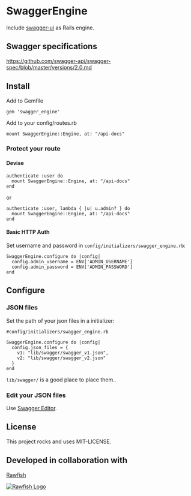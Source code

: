 # SwaggerEngine

Include [swagger-ui](https://github.com/swagger-api/swagger-ui) as Rails engine.

## Swagger specifications

https://github.com/swagger-api/swagger-spec/blob/master/versions/2.0.md

## Install

Add to Gemfile

```gem 'swagger_engine'```

Add to your config/routes.rb

```mount SwaggerEngine::Engine, at: "/api-docs"```

### Protect your route

#### Devise

```
authenticate :user do
  mount SwaggerEngine::Engine, at: "/api-docs"
end
```

or

```
authenticate :user, lambda { |u| u.admin? } do
  mount SwaggerEngine::Engine, at: "/api-docs"
end
```

#### Basic HTTP Auth

Set username and password in `config/initializers/swagger_engine.rb`:

```
SwaggerEngine.configure do |config|
  config.admin_username = ENV['ADMIN_USERNAME']
  config.admin_password = ENV['ADMIN_PASSWORD']
end
```

## Configure

### JSON files

Set the path of your json files in a initializer:

```
#config/initializers/swagger_engine.rb

SwaggerEngine.configure do |config|
  config.json_files = {
    v1: "lib/swagger/swagger_v1.json",
    v2: "lib/swagger/swagger_v2.json"
  }
end
```
`lib/swagger/` is a good place to place them..

### Edit your JSON files

Use [Swagger Editor](https://github.com/swagger-api/swagger-editor).

## License

This project rocks and uses MIT-LICENSE.

## Developed in collaboration with

[Rawfish](http://rawfishindustries.com)

[![Rawfish Logo](http://rawfishindustries.com/wp-content/uploads/2016/07/rawfish-logo-black.png)](http://rawfishindustries.com)
